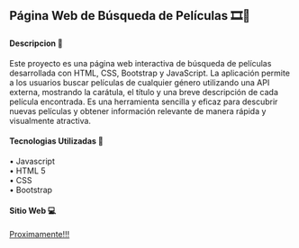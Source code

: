 <h2>Página Web de Búsqueda de Películas 🎞️🔎</h2>



<h4>Descripcion 🔎</h4>

<p>Este proyecto es una página web interactiva de búsqueda de películas desarrollada con HTML, CSS, Bootstrap y JavaScript. La aplicación permite a los usuarios buscar películas de cualquier género utilizando una API externa, mostrando la carátula, el título y una breve descripción de cada película encontrada. Es una herramienta sencilla y eficaz para descubrir nuevas películas y obtener información relevante de manera rápida y visualmente atractiva.</p>

<h4>Tecnologias Utilizadas 📑</h4>

• Javascript </br>
• HTML 5 </br>
• CSS </br>
• Bootstrap </br>

<h4>Sitio Web 💻</h4>

<a href="" terget="_blank">Proximamente!!!</a>
